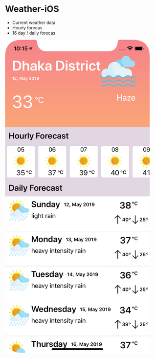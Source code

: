 # Weather-iOS
- Current weather data
- Hourly forecas
- 16 day / daily forecas

<img src="image/weather.png" witdh="50px"/>
